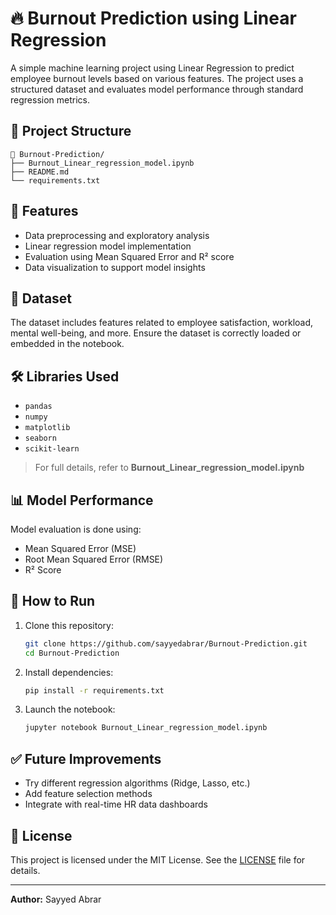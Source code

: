 # 🔥 Burnout Prediction using Linear Regression

A simple machine learning project using Linear Regression to predict employee burnout levels based on various features. The project uses a structured dataset and evaluates model performance through standard regression metrics.

## 📂 Project Structure

```
📁 Burnout-Prediction/
├── Burnout_Linear_regression_model.ipynb
├── README.md
└── requirements.txt
```

## 🚀 Features

- Data preprocessing and exploratory analysis
- Linear regression model implementation
- Evaluation using Mean Squared Error and R² score
- Data visualization to support model insights

## 🧪 Dataset

The dataset includes features related to employee satisfaction, workload, mental well-being, and more. Ensure the dataset is correctly loaded or embedded in the notebook.

## 🛠️ Libraries Used

- `pandas`
- `numpy`
- `matplotlib`
- `seaborn`
- `scikit-learn`

> For full details, refer to **Burnout_Linear_regression_model.ipynb**

## 📊 Model Performance

Model evaluation is done using:
- Mean Squared Error (MSE)
- Root Mean Squared Error (RMSE)
- R² Score

## 🧰 How to Run

1. Clone this repository:
   ```bash
   git clone https://github.com/sayyedabrar/Burnout-Prediction.git
   cd Burnout-Prediction
   ```

2. Install dependencies:
   ```bash
   pip install -r requirements.txt
   ```

3. Launch the notebook:
   ```bash
   jupyter notebook Burnout_Linear_regression_model.ipynb
   ```

## ✅ Future Improvements

- Try different regression algorithms (Ridge, Lasso, etc.)
- Add feature selection methods
- Integrate with real-time HR data dashboards

## 📃 License

This project is licensed under the MIT License. See the [LICENSE](LICENSE) file for details.

---

**Author:** Sayyed Abrar
